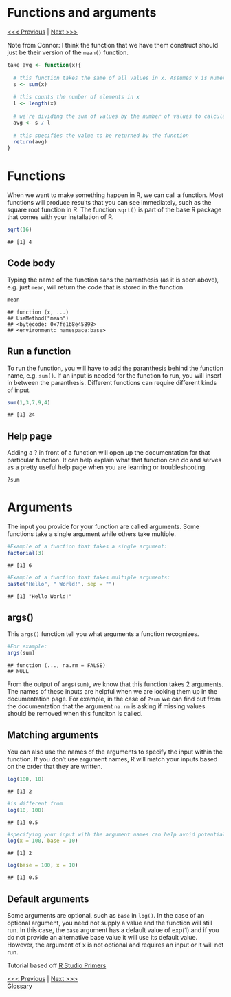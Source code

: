 Functions and arguments
================

[\<\<\< Previous](01-introduction.md) | [Next \>\>\>](03-objects.md)

Note from Connor: I think the function that we have them construct
should just be their version of the `mean()` function.

``` r
take_avg <- function(x){
  
  # this function takes the same of all values in x. Assumes x is numerical
  s <- sum(x)
  
  # this counts the number of elements in x
  l <- length(x)
  
  # we're dividing the sum of values by the number of values to calculate the mean
  avg <- s / l
  
  # this specifies the value to be returned by the function
  return(avg)
}
```

# Functions

When we want to make something happen in R, we can call a function. Most
functions will produce results that you can see immediately, such as the
square root function in R. The function `sqrt()` is part of the base R
package that comes with your installation of R.

``` r
sqrt(16)
```

    ## [1] 4

## Code body

Typing the name of the function sans the paranthesis (as it is seen
above), e.g. just `mean`, will return the code that is stored in the
function.

``` r
mean
```

    ## function (x, ...) 
    ## UseMethod("mean")
    ## <bytecode: 0x7fe1b8e45898>
    ## <environment: namespace:base>

## Run a function

To run the function, you will have to add the paranthesis behind the
function name, e.g. `sum()`. If an input is needed for the function to
run, you will insert in between the paranthesis. Different functions can
require different kinds of input.

``` r
sum(1,3,7,9,4)
```

    ## [1] 24

## Help page

Adding a ? in front of a function will open up the documentation for
that particular function. It can help explain what that function can do
and serves as a pretty useful help page when you are learning or
troubleshooting.

``` r
?sum
```

# Arguments

The input you provide for your function are called arguments. Some
functions take a single argument while others take multiple.

``` r
#Example of a function that takes a single argument:
factorial(3)
```

    ## [1] 6

``` r
#Example of a function that takes multiple arguments:
paste("Hello", " World!", sep = "")
```

    ## [1] "Hello World!"

## args()

This `args()` function tell you what arguments a function recognizes.

``` r
#For example:
args(sum)
```

    ## function (..., na.rm = FALSE) 
    ## NULL

From the output of `args(sum)`, we know that this function takes 2
arguments. The names of these inputs are helpful when we are looking
them up in the documentation page. For example, in the case of `?sum` we
can find out from the documentation that the argument `na.rm` is asking
if missing values should be removed when this funciton is called.

## Matching arguments

You can also use the names of the arguments to specify the input within
the function. If you don’t use argument names, R will match your inputs
based on the order that they are written.

``` r
log(100, 10) 
```

    ## [1] 2

``` r
#is different from 
log(10, 100)
```

    ## [1] 0.5

``` r
#specifying your input with the argument names can help avoid potential errors
log(x = 100, base = 10)
```

    ## [1] 2

``` r
log(base = 100, x = 10)
```

    ## [1] 0.5

## Default arguments

Some arguments are optional, such as `base` in `log()`. In the case of
an optional argument, you need not supply a value and the function will
still run. In this case, the `base` argument has a default value of
exp(1) and if you do not provide an alternative base value it will use
its default value. However, the argument of x is not optional and
requires an input or it will not run.

Tutorial based off [R Studio
Primers](https://rstudio.cloud/learn/primers)

[\<\<\< Previous](01-introduction.md) | [Next \>\>\>](03-objects.md)  
[Glossary](glossary.md)
